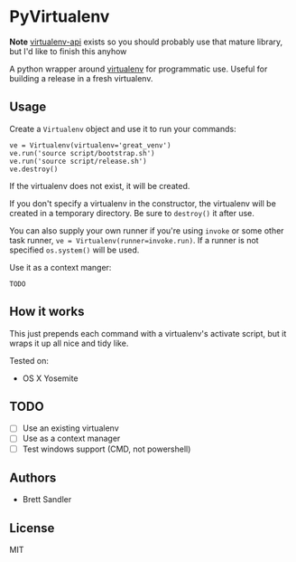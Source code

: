 PyVirtualenv
======

**Note** [virtualenv-api][api_link] exists so you should probably use that
mature library, but I'd like to finish this anyhow

A python wrapper around [virtualenv][virtualenv_link] for programmatic use.
Useful for building a release in a fresh virtualenv.

[api_link]: https://github.com/sjkingo/virtualenv-api
[virtualenv_link]: https://virtualenv.pypa.io/en/latest/index.html

## Usage

Create a `Virtualenv` object and use it to run your commands:

```
ve = Virtualenv(virtualenv='great_venv')
ve.run('source script/bootstrap.sh')
ve.run('source script/release.sh')
ve.destroy()
```

If the virtualenv does not exist, it will be created.

If you don't specify a virtualenv in the constructor, the virtualenv will be
created in a temporary directory.  Be sure to `destroy()` it after use.

You can also supply your own runner if you're using `invoke` or some other
task runner, `ve = Virtualenv(runner=invoke.run)`.  If a runner is not
specified `os.system()` will be used.

Use it as a context manger:

```
TODO
```

## How it works

This just prepends each command with a virtualenv's activate script, but it
wraps it up all nice and tidy like.

Tested on:
- OS X Yosemite

## TODO

- [ ] Use an existing virtualenv
- [ ] Use as a context manager
- [ ] Test windows support (CMD, not powershell)

## Authors

* Brett Sandler

## License

MIT
